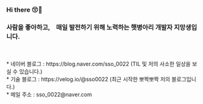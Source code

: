### Hi there 😚💛

### 사람을 좋아하고,　매일 발전하기 위해 노력하는 햇병아리 개발자 지망생입니다.
<br/> 
<br/> 
* 네이버 블로그 : https://blog.naver.com/sso_0022 (TIL 및 저의 사소한 일상을 보실 수 있습니다.)
<br/> 
* 기술 블로그 : https://velog.io/@sso0022 (최근 시작한 뽀짝뽀짝 저의 블로그입니다.)
<br/>
* 메일 주소 : sso_0022@naver.com
